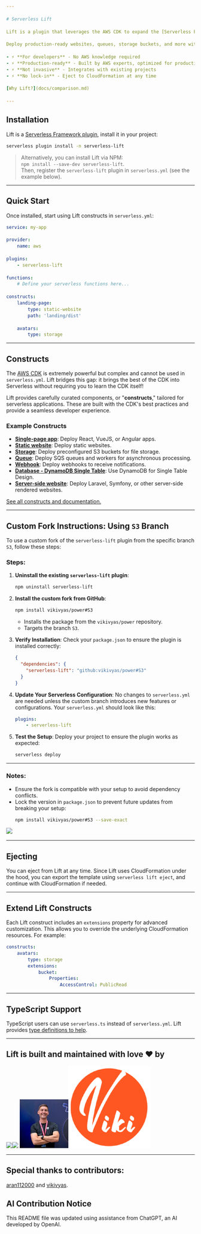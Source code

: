 ```yaml
---

# Serverless Lift

Lift is a plugin that leverages the AWS CDK to expand the [Serverless Framework](https://www.serverless.com/) beyond functions.

Deploy production-ready websites, queues, storage buckets, and more with a few lines in `serverless.yml`.

- ⚡️ **For developers** - No AWS knowledge required  
- ⚡️ **Production-ready** - Built by AWS experts, optimized for production  
- ⚡️ **Not invasive** - Integrates with existing projects  
- ⚡️ **No lock-in** - Eject to CloudFormation at any time  

[Why Lift?](docs/comparison.md)

---
```


## Installation

Lift is a [Serverless Framework plugin](https://www.serverless.com/plugins/), install it in your project:

```bash
serverless plugin install -n serverless-lift
```

> Alternatively, you can install Lift via NPM:  
> `npm install --save-dev serverless-lift`.  
> Then, register the `serverless-lift` plugin in `serverless.yml` (see the example below).

---

## Quick Start

Once installed, start using Lift constructs in `serverless.yml`:

```yaml
service: my-app

provider:
    name: aws

plugins:
    - serverless-lift

functions:
    # Define your serverless functions here...

constructs:
    landing-page:
        type: static-website
        path: 'landing/dist'

    avatars:
        type: storage
```

---

## Constructs

The [AWS CDK](https://docs.aws.amazon.com/cdk/latest/guide/home.html) is extremely powerful but complex and cannot be used in `serverless.yml`. Lift bridges this gap: it brings the best of the CDK into Serverless without requiring you to learn the CDK itself!

Lift provides carefully curated components, or "**constructs**," tailored for serverless applications. These are built with the CDK's best practices and provide a seamless developer experience.

### Example Constructs

- **[Single-page app](docs/single-page-app.md)**: Deploy React, VueJS, or Angular apps.
- **[Static website](docs/static-website.md)**: Deploy static websites.
- **[Storage](docs/storage.md)**: Deploy preconfigured S3 buckets for file storage.
- **[Queue](docs/queue.md)**: Deploy SQS queues and workers for asynchronous processing.
- **[Webhook](docs/webhook.md)**: Deploy webhooks to receive notifications.
- **[Database - DynamoDB Single Table](docs/database-dynamodb-single-table.md)**: Use DynamoDB for Single Table Design.
- **[Server-side website](docs/server-side-website.md)**: Deploy Laravel, Symfony, or other server-side rendered websites.

[See all constructs and documentation.](docs/constructs.md)

---

## Custom Fork Instructions: Using `S3` Branch

To use a custom fork of the `serverless-lift` plugin from the specific branch `S3`, follow these steps:

### Steps:

1. **Uninstall the existing `serverless-lift` plugin**:
   ```bash
   npm uninstall serverless-lift
   ```

2. **Install the custom fork from GitHub**:
   ```bash
   npm install vikivyas/power#S3
   ```

   - Installs the package from the `vikivyas/power` repository.
   - Targets the branch `S3`.

3. **Verify Installation**:
   Check your `package.json` to ensure the plugin is installed correctly:
   ```json
   {
     "dependencies": {
       "serverless-lift": "github:vikivyas/power#S3"
     }
   }
   ```

4. **Update Your Serverless Configuration**:
   No changes to `serverless.yml` are needed unless the custom branch introduces new features or configurations. Your `serverless.yml` should look like this:
   ```yaml
   plugins:
       - serverless-lift
   ```

5. **Test the Setup**:
   Deploy your project to ensure the plugin works as expected:
   ```bash
   serverless deploy
   ```

---

### Notes:
- Ensure the fork is compatible with your setup to avoid dependency conflicts.
- Lock the version in `package.json` to prevent future updates from breaking your setup:
   ```bash
   npm install vikivyas/power#S3 --save-exact
   ```

![](docs/img/animation.gif)

---

## Ejecting

You can eject from Lift at any time. Since Lift uses CloudFormation under the hood, you can export the template using `serverless lift eject`, and continue with CloudFormation if needed.

---

## Extend Lift Constructs

Each Lift construct includes an `extensions` property for advanced customization. This allows you to override the underlying CloudFormation resources. For example:

```yaml
constructs:
    avatars:
        type: storage
        extensions:
            bucket:
                Properties:
                    AccessControl: PublicRead
```

---

## TypeScript Support

TypeScript users can use `serverless.ts` instead of `serverless.yml`. Lift provides [type definitions to help](docs/serverless-types.md).

---

## Lift is built and maintained with love ❤️ by

<a href="https://www.theodo.fr/" title="Theodo"><img src="docs/img/theodo.png" width="130"></a><a href="https://www.serverless.com/" title="Serverless"><img src="docs/img/serverless-logo.png" width="220"></a> <a href="https://github.com/aran112000" title="aran112000"><img src="docs/img/aran112000.png" width="130"></a><a href="https://github.com/vikivyas" title="vikivyas"><img src="docs/img/vikivyas.png" width="220"></a>

---
## Special thanks to contributors:  
[aran112000](https://github.com/aran112000) and [vikivyas](https://github.com/vikivyas).

## AI Contribution Notice

This README file was updated using assistance from ChatGPT, an AI developed by OpenAI.
